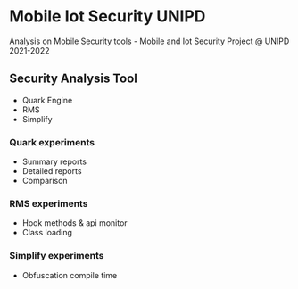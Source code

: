 # Mobile Iot Security UNIPD

Analysis on Mobile Security tools - Mobile and Iot Security Project @ UNIPD 2021-2022


## Security Analysis Tool 

- Quark Engine
- RMS
- Simplify

### Quark experiments

- Summary reports
- Detailed reports
- Comparison

### RMS experiments

- Hook methods & api monitor
- Class loading

### Simplify experiments

- Obfuscation compile time